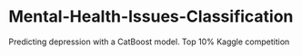 # Mental-Health-Issues-Classification
Predicting depression with a CatBoost model. Top 10% Kaggle competition
